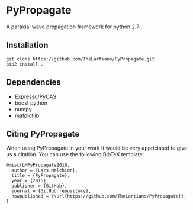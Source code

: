 # PyPropagate

A paraxial wave propagation framework for python 2.7 . 

## Installation
    
    git clone https://github.com/TheLartians/PyPropagate.git
    pip2 install .

## Dependencies

- [Expresso/PyCAS](https://github.com/TheLartians/Expresso)
- boost python
- numpy
- matplotlib

## Citing PyPropagate
When using PyPropagate in your work it would be very appriciated to give us a citation. You can use the following BibTeX template:

    @misc{LMPyPropagate2016,
      author = {Lars Melchior},
      title = {PyPropagate},
      year = {2016},
      publisher = {GitHub},
      journal = {GitHub repository},
      howpublished = {\url{https://github.com/TheLartians/PyPropagate}},
    }
